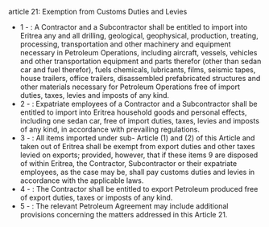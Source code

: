 article 21: Exemption from Customs Duties and Levies

<ul>
			<li>1 - : A Contractor and a Subcontractor shall be entitled to import into Eritrea any and all drilling, geological, geophysical, production, treating, processing, transportation and other machinery and equipment necessary in Petroleum Operations, including aircraft, vessels, vehicles and other transportation equipment and parts therefor (other than sedan car and fuel therefor), fuels chemicals, lubricants, films, seismic tapes, house trailers, office trailers, disassembled prefabricated structures and other materials necessary for Petroleum Operations free of import duties, taxes, levies and imposts of any kind.<ul>
			</ul></li>			<li>2 - : Expatriate employees of a Contractor and a Subcontractor shall be entitled to import into Eritrea household goods and personal effects, including one sedan car, free of import duties, taxes, levies and imposts of any kind, in accordance with prevailing regulations.<ul>
			</ul></li>			<li>3 - : All items imported under sub- Article (1) and (2) of this Article and taken out of Eritrea shall be exempt from export duties and other taxes levied on exports; provided, however, that if these items 9 are disposed of within Eritrea, the Contractor, Subcontractor or their expatriate employees, as the case may be, shall pay customs duties and levies in accordance with the applicable laws.<ul>
			</ul></li>			<li>4 - : The Contractor shall be entitled to export Petroleum produced free of export duties, taxes or imposts of any kind.<ul>
			</ul></li>			<li>5 - : The relevant Petroleum Agreement may include additional provisions concerning the matters addressed in this Article 21.<ul>
			</ul></li></ul>